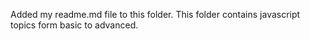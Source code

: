 Added my readme.md file to this folder.
This folder contains  javascript topics form basic to advanced.
